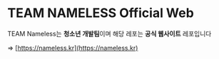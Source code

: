 # TEAM NAMELESS Official Web
TEAM Nameless는 **청소년 개발팀**이며 해당 레포는 **공식 웹사이트** 레포입니다

=> [https://nameless.kr](https://nameless.kr)
